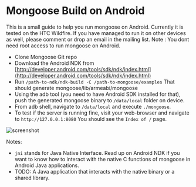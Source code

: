 # Mongoose Build on Android

This is a small guide to help you run mongoose on Android. Currently it is
tested on the HTC Wildfire. If you have managed to run it on other devices
as well, please comment or drop an email in the mailing list.
Note : You dont need root access to run mongoose on Android.

- Clone Mongoose Git repo
- Download the Android NDK from [http://developer.android.com/tools/sdk/ndk/index.html](http://developer.android.com/tools/sdk/ndk/index.html)
- Run `/path-to-ndk/ndk-build -C /path-to-mongoose/examples`
  That should generate mongoose/lib/armeabi/mongoose
- Using the adb tool (you need to have Android SDK installed for that),
  push the generated mongoose binary to `/data/local` folder on device.
- From adb shell, navigate to `/data/local` and execute `./mongoose`.
- To test if the server is running fine, visit your web-browser and
  navigate to `http://127.0.0.1:8080` You should see the `Index of /` page.

![screenshot](http://cesanta.com/images/android_build.png)


Notes:

- `jni` stands for Java Native Interface. Read up on Android NDK if you want
  to know how to interact with the native C functions of mongoose in Android
  Java applications.
- TODO: A Java application that interacts with the native binary or a
  shared library.
